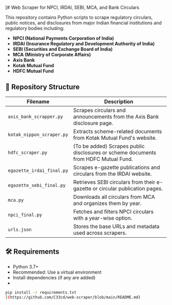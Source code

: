 [# Web Scraper for NPCI, IRDAI, SEBI, MCA, and Bank Circulars

This repository contains Python scripts to scrape regulatory circulars, public notices, and disclosures from major Indian financial institutions and regulatory bodies including:

- **NPCI (National Payments Corporation of India)**
- **IRDAI (Insurance Regulatory and Development Authority of India)**
- **SEBI (Securities and Exchange Board of India)**
- **MCA (Ministry of Corporate Affairs)**
- **Axis Bank**
- **Kotak Mutual Fund**
- **HDFC Mutual Fund**

## 📁 Repository Structure

| Filename                    | Description |
|----------------------------|-------------|
| `axis_bank_scrapper.py`    | Scrapes circulars and announcements from the Axis Bank disclosure page. |
| `kotak_nippon_scraper.py`  | Extracts scheme-related documents from Kotak Mutual Fund's website. |
| `hdfc_scraper.py`          | (To be added) Scrapes public disclosures or scheme documents from HDFC Mutual Fund. |
| `egazette_irdai_final.py`  | Scrapes e-gazette publications and circulars from the IRDAI website. |
| `egazette_sebi_final.py`   | Retrieves SEBI circulars from their e-gazette or circular publication pages. |
| `mca.py`                   | Downloads all circulars from MCA and organizes them by year. |
| `npci_final.py`            | Fetches and filters NPCI circulars with a year-wise option. |
| `urls.json`                | Stores the base URLs and metadata used across scrapers. |

## 🛠️ Requirements

- Python 3.7+
- Recommended: Use a virtual environment
- Install dependencies (if any are added)
- 
```bash
pip install -r requirements.txt
](https://github.com/C33cd/web-scraper/blob/main/README.md)
